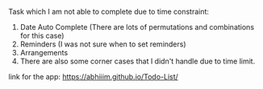 Task which I am not able to complete due to time constraint:
1. Date Auto Complete (There are lots of permutations and combinations for this case)
2. Reminders (I was not sure when to set reminders)
3. Arrangements
4. There are also some corner cases that I didn't handle due to time limit.


link for the app: https://abhiiim.github.io/Todo-List/  
